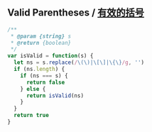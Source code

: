 ## Valid Parentheses / [有效的括号](https://leetcode-cn.com/problems/valid-parentheses/)

```js
/**
 * @param {string} s
 * @return {boolean}
 */
var isValid = function(s) {
  let ns = s.replace(/\(\)|\[\]|\{\}/g, '')
  if (ns.length) {
    if (ns === s) {
      return false
    } else {
      return isValid(ns)
    }
  }
  return true
}
```
